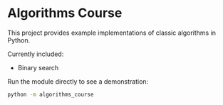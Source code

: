 # Algorithms Course

This project provides example implementations of classic algorithms in Python.

Currently included:
- Binary search

Run the module directly to see a demonstration:

```bash
python -m algorithms_course
```
